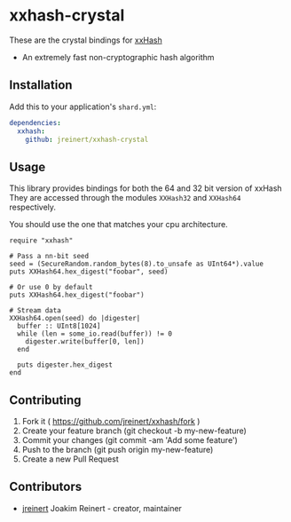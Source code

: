 # xxhash-crystal

These are the crystal bindings for [xxHash](https://github.com/Cyan4973/xxHash)
- An extremely fast non-cryptographic hash algorithm

## Installation

Add this to your application's `shard.yml`:

```yaml
dependencies:
  xxhash:
    github: jreinert/xxhash-crystal
```

## Usage

This library provides bindings for both the 64 and 32 bit version of xxHash
They are accessed through the modules `XXHash32` and `XXHash64` respectively.

You should use the one that matches your cpu architecture.

```crystal
require "xxhash"

# Pass a nn-bit seed 
seed = (SecureRandom.random_bytes(8).to_unsafe as UInt64*).value
puts XXHash64.hex_digest("foobar", seed)

# Or use 0 by default
puts XXHash64.hex_digest("foobar")

# Stream data
XXHash64.open(seed) do |digester|
  buffer :: UInt8[1024]
  while (len = some_io.read(buffer)) != 0
    digester.write(buffer[0, len])
  end

  puts digester.hex_digest
end
```

## Contributing

1. Fork it ( https://github.com/jreinert/xxhash/fork )
2. Create your feature branch (git checkout -b my-new-feature)
3. Commit your changes (git commit -am 'Add some feature')
4. Push to the branch (git push origin my-new-feature)
5. Create a new Pull Request

## Contributors

- [jreinert](https://github.com/jreinert) Joakim Reinert - creator, maintainer
